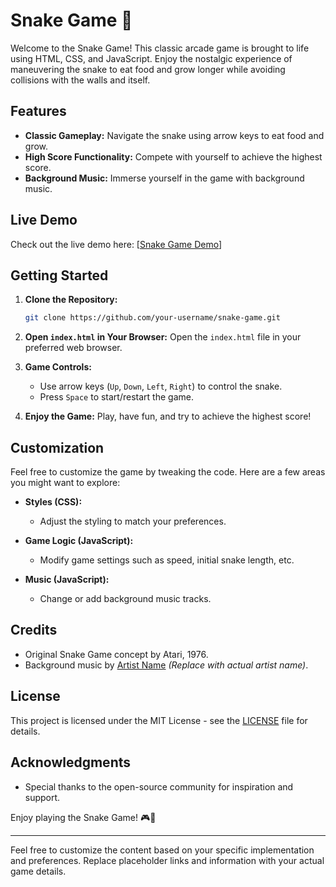 
# Snake Game 🐍

Welcome to the Snake Game! This classic arcade game is brought to life using HTML, CSS, and JavaScript. Enjoy the nostalgic experience of maneuvering the snake to eat food and grow longer while avoiding collisions with the walls and itself.

## Features

- **Classic Gameplay:** Navigate the snake using arrow keys to eat food and grow.
- **High Score Functionality:** Compete with yourself to achieve the highest score.
- **Background Music:** Immerse yourself in the game with background music.

## Live Demo

Check out the live demo here: [[Snake Game Demo](https://akm-engineer.github.io/Snake-Game/)]

## Getting Started

1. **Clone the Repository:**
   ```bash
   git clone https://github.com/your-username/snake-game.git
   ```

2. **Open `index.html` in Your Browser:**
   Open the `index.html` file in your preferred web browser.

3. **Game Controls:**
   - Use arrow keys (`Up`, `Down`, `Left`, `Right`) to control the snake.
   - Press `Space` to start/restart the game.

4. **Enjoy the Game:**
   Play, have fun, and try to achieve the highest score!

## Customization

Feel free to customize the game by tweaking the code. Here are a few areas you might want to explore:

- **Styles (CSS):**
  - Adjust the styling to match your preferences.
  
- **Game Logic (JavaScript):**
  - Modify game settings such as speed, initial snake length, etc.
  
- **Music (JavaScript):**
  - Change or add background music tracks.

## Credits

- Original Snake Game concept by Atari, 1976.
- Background music by [Artist Name](#) *(Replace with actual artist name)*.

## License

This project is licensed under the MIT License - see the [LICENSE](LICENSE) file for details.

## Acknowledgments

- Special thanks to the open-source community for inspiration and support.

Enjoy playing the Snake Game! 🎮🐍

---

Feel free to customize the content based on your specific implementation and preferences. Replace placeholder links and information with your actual game details.
